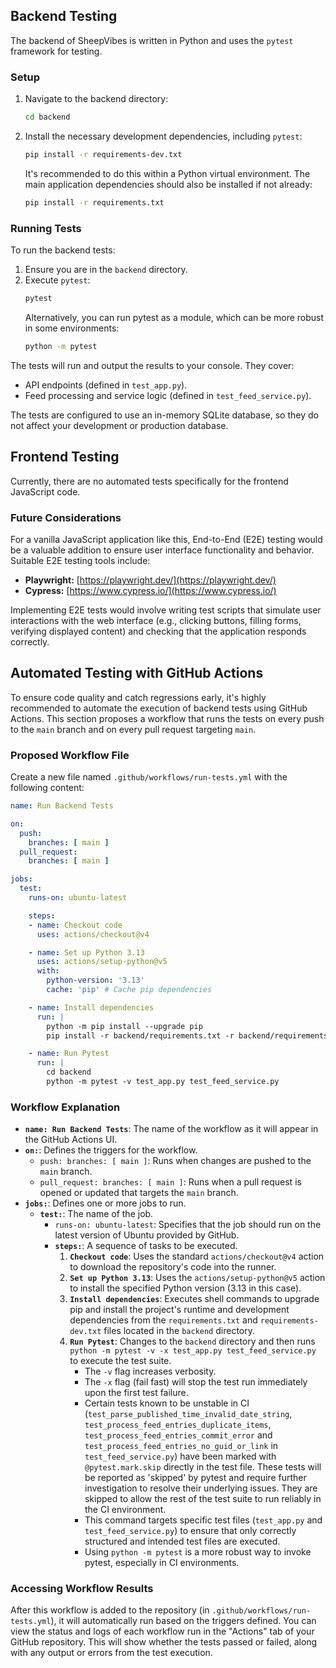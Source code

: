 ## Backend Testing

The backend of SheepVibes is written in Python and uses the `pytest` framework for testing.

### Setup

1.  Navigate to the backend directory:
    ```bash
    cd backend
    ```
2.  Install the necessary development dependencies, including `pytest`:
    ```bash
    pip install -r requirements-dev.txt
    ```
    It's recommended to do this within a Python virtual environment. The main application dependencies should also be installed if not already:
    ```bash
    pip install -r requirements.txt
    ```

### Running Tests

To run the backend tests:

1.  Ensure you are in the `backend` directory.
2.  Execute `pytest`:
    ```bash
    pytest
    ```
    Alternatively, you can run pytest as a module, which can be more robust in some environments:
    ```bash
    python -m pytest
    ```

The tests will run and output the results to your console. They cover:
*   API endpoints (defined in `test_app.py`).
*   Feed processing and service logic (defined in `test_feed_service.py`).

The tests are configured to use an in-memory SQLite database, so they do not affect your development or production database.

## Frontend Testing

Currently, there are no automated tests specifically for the frontend JavaScript code.

### Future Considerations

For a vanilla JavaScript application like this, End-to-End (E2E) testing would be a valuable addition to ensure user interface functionality and behavior. Suitable E2E testing tools include:

*   **Playwright:** [https://playwright.dev/](https://playwright.dev/)
*   **Cypress:** [https://www.cypress.io/](https://www.cypress.io/)

Implementing E2E tests would involve writing test scripts that simulate user interactions with the web interface (e.g., clicking buttons, filling forms, verifying displayed content) and checking that the application responds correctly.

## Automated Testing with GitHub Actions

To ensure code quality and catch regressions early, it's highly recommended to automate the execution of backend tests using GitHub Actions. This section proposes a workflow that runs the tests on every push to the `main` branch and on every pull request targeting `main`.

### Proposed Workflow File

Create a new file named `.github/workflows/run-tests.yml` with the following content:

```yaml
name: Run Backend Tests

on:
  push:
    branches: [ main ]
  pull_request:
    branches: [ main ]

jobs:
  test:
    runs-on: ubuntu-latest

    steps:
    - name: Checkout code
      uses: actions/checkout@v4

    - name: Set up Python 3.13
      uses: actions/setup-python@v5
      with:
        python-version: '3.13'
        cache: 'pip' # Cache pip dependencies

    - name: Install dependencies
      run: |
        python -m pip install --upgrade pip
        pip install -r backend/requirements.txt -r backend/requirements-dev.txt

    - name: Run Pytest
      run: |
        cd backend
        python -m pytest -v test_app.py test_feed_service.py
```

### Workflow Explanation

*   **`name: Run Backend Tests`**: The name of the workflow as it will appear in the GitHub Actions UI.
*   **`on:`**: Defines the triggers for the workflow.
    *   `push: branches: [ main ]`: Runs when changes are pushed to the `main` branch.
    *   `pull_request: branches: [ main ]`: Runs when a pull request is opened or updated that targets the `main` branch.
*   **`jobs:`**: Defines one or more jobs to run.
    *   **`test:`**: The name of the job.
        *   `runs-on: ubuntu-latest`: Specifies that the job should run on the latest version of Ubuntu provided by GitHub.
        *   **`steps:`**: A sequence of tasks to be executed.
            1.  **`Checkout code`**: Uses the standard `actions/checkout@v4` action to download the repository's code into the runner.
            2.  **`Set up Python 3.13`**: Uses the `actions/setup-python@v5` action to install the specified Python version (3.13 in this case).
            3.  **`Install dependencies`**: Executes shell commands to upgrade pip and install the project's runtime and development dependencies from the `requirements.txt` and `requirements-dev.txt` files located in the `backend` directory.
            4.  **`Run Pytest`**: Changes to the `backend` directory and then runs `python -m pytest -v -x test_app.py test_feed_service.py` to execute the test suite.
                *   The `-v` flag increases verbosity.
                *   The `-x` flag (fail fast) will stop the test run immediately upon the first test failure.
                *   Certain tests known to be unstable in CI (`test_parse_published_time_invalid_date_string`, `test_process_feed_entries_duplicate_items`, `test_process_feed_entries_commit_error` and `test_process_feed_entries_no_guid_or_link` in `test_feed_service.py`) have been marked with `@pytest.mark.skip` directly in the test file. These tests will be reported as 'skipped' by pytest and require further investigation to resolve their underlying issues. They are skipped to allow the rest of the test suite to run reliably in the CI environment.
                *   This command targets specific test files (`test_app.py` and `test_feed_service.py`) to ensure that only correctly structured and intended test files are executed.
                *   Using `python -m pytest` is a more robust way to invoke pytest, especially in CI environments.

### Accessing Workflow Results

After this workflow is added to the repository (in `.github/workflows/run-tests.yml`), it will automatically run based on the triggers defined. You can view the status and logs of each workflow run in the "Actions" tab of your GitHub repository. This will show whether the tests passed or failed, along with any output or errors from the test execution.
